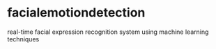 # facialemotiondetection
real-time facial expression recognition system using machine learning techniques 
